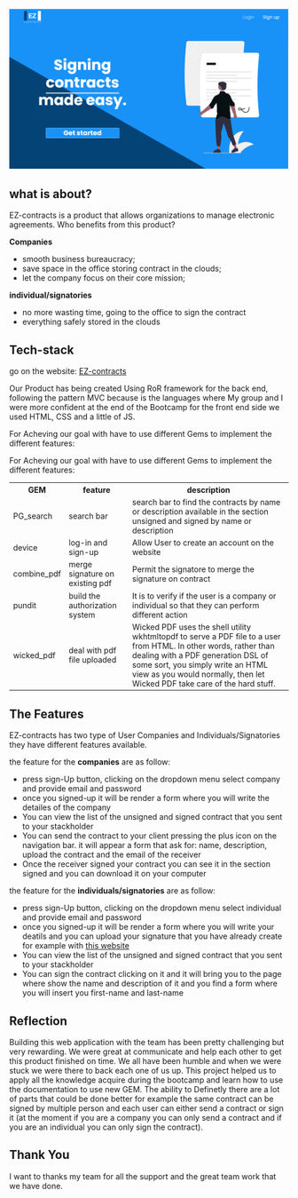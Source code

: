![This is an image](/app/assets/images/Readme/landingpage-ez.png)


<h2>what is about?</h2>
<p> EZ-contracts is a product that allows organizations to manage electronic agreements.
Who benefits from this product?</p>

<strong> Companies </strong>
<ul>
  <li>smooth business bureaucracy;</li>
  <li>save space in the office storing contract in the clouds;</li>
  <li>let the company focus on their core mission;</li>
</ul>
<strong> individual/signatories</strong>
<ul>
  <li>no more wasting time, going to the office to sign the contract</li>
  <li>everything safely stored in the clouds</li>
</ul>

<h2>Tech-stack</h2>
<p>go on the website: <a href="https://signing-contr.herokuapp.com/" target="_blank">EZ-contracts</a></p>


<p>Our Product has being created Using RoR framework for the back end, following the pattern MVC because is the languages where My group and I were more confident at the end of the Bootcamp for the front end side we used HTML, CSS and a little of JS.</p>
For Acheving our goal with have to use different Gems to implement the different features:
<p>For Acheving our goal with have to use different Gems to implement the different features:</p>


<table>
  <tr>
    <th>GEM</th>
    <th>feature</th>
    <th>description</th>
  </tr>
  <tr>
    <td>PG_search</td>
    <td>search bar</td>
     <td>search bar to find the contracts by name or description available in the section unsigned and signed by name or description</td>
  </tr>
  <tr>
    <td>device</td>
    <td>log-in and sign-up</td>
    <td>Allow User to create an account on the website</td>
  </tr>
  <tr>
    <td>combine_pdf</td>
    <td>merge signature on existing pdf</td>
    <td>Permit the signatore to merge the signature on contract</td>
  </tr>
  <tr>
    <td>pundit</td>
    <td>build the authorization system</td>
    <td>It is to verify if the user is a company or individual so that they can perform different action</td>
  </tr>
  <tr>
    <td>wicked_pdf</td>
    <td>deal with pdf file uploaded</td>
    <td>Wicked PDF uses the shell utility wkhtmltopdf to serve a PDF file to a user from HTML. In other words, rather than dealing with a PDF generation DSL of some sort, you simply write an HTML view as you would normally, then let Wicked PDF take care of the hard stuff.</td>
  </tr>
</table>



<h2>The Features</h2>
<p>EZ-contracts has two type of User Companies and Individuals/Signatories they have different features available. </p>


<p>the feature for the <strong>companies</strong> are as follow: </p>
<ul>
  <li> press sign-Up button, clicking on the dropdown menu select company and provide email and password</li>
  <li>once you signed-up it will be render a form where you will write the detailes of the company</li>
  <li>You can view the list of the unsigned and signed contract that you sent to your stackholder</li>
  <li>You can send the contract to your client pressing the plus icon on the navigation bar. it will appear a form that ask for: name, description, upload the contract and the email of the receiver </li>
  <li>Once the receiver signed your contract you can see it in the section signed and you can download it on your computer</li> 
</ul>

<p>the feature for the <strong> individuals/signatories</strong> are as follow: </p>
<ul>
  <li> press sign-Up button, clicking on the dropdown menu select individual and provide email and password</li>
  <li>once you signed-up it will be render a form where you will write your deatils and you can upload your signature that you have already create for example with <a href="https://signature-generator.com/" target="_blank">this website</a> </li>
  <li>You can view the list of the unsigned and signed contract that you sent to your stackholder</li>
  <li>You can sign the contract clicking on it and it will bring you to the page where show the name and description of it and you find a form where you will insert you first-name and last-name </li>
</ul>


<h2>Reflection</h2>
Building this web application with the team has been pretty challenging but very rewarding. We were great at communicate and help each other to get this product finished on time. We all have been humble and when we were stuck we were there to back each one of us up. 
This project helped us to apply all the knowledge acquire during the bootcamp and learn how to use the documentation to use new GEM.
The ability to
Definetly there are a lot of parts that could be done better for example the same contract can be signed by multiple person and each user can either send a contract or sign it (at the moment if you are a company you can only send a contract and if you are an individual you can only sign the contract).

<h2>Thank You</h2>
I want to thanks my team for all the support and the great team work that we have done. 
